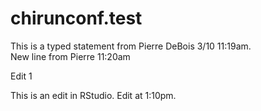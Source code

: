 # chirunconf.test

This is a typed statement from Pierre DeBois 3/10 11:19am.  
New line from Pierre 11:20am

Edit 1

This is an edit in RStudio. Edit at 1:10pm.   
